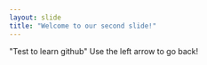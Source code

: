 ```yaml
---
layout: slide
title: "Welcome to our second slide!"
---
```

"Test to learn github"
Use the left arrow to go back!
